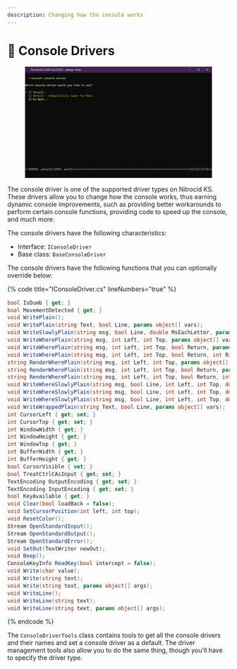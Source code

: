 ```yaml
---
description: Changing how the console works
---
```


# 🔌 Console Drivers

<figure><img src="../../../../.gitbook/assets/119-inner.png" alt=""><figcaption></figcaption></figure>

The console driver is one of the supported driver types on Nitrocid KS. These drivers allow you to change how the console works, thus earning dynamic console improvements, such as providing better workarounds to perform certain console functions, providing code to speed up the console, and much more.

The console drivers have the following characteristics:

* Interface: `IConsoleDriver`
* Base class: `BaseConsoleDriver`

The console drivers have the following functions that you can optionally override below:

{% code title="IConsoleDriver.cs" lineNumbers="true" %}
```csharp
bool IsDumb { get; }
bool MovementDetected { get; }
void WritePlain();
void WritePlain(string Text, bool Line, params object[] vars);
void WriteSlowlyPlain(string msg, bool Line, double MsEachLetter, params object[] vars);
void WriteWherePlain(string msg, int Left, int Top, params object[] vars);
void WriteWherePlain(string msg, int Left, int Top, bool Return, params object[] vars);
void WriteWherePlain(string msg, int Left, int Top, bool Return, int RightMargin, params object[] vars);
string RenderWherePlain(string msg, int Left, int Top, params object[] vars);
string RenderWherePlain(string msg, int Left, int Top, bool Return, params object[] vars);
string RenderWherePlain(string msg, int Left, int Top, bool Return, int RightMargin, params object[] vars);
void WriteWhereSlowlyPlain(string msg, bool Line, int Left, int Top, double MsEachLetter, params object[] vars);
void WriteWhereSlowlyPlain(string msg, bool Line, int Left, int Top, double MsEachLetter, bool Return, params object[] vars);
void WriteWhereSlowlyPlain(string msg, bool Line, int Left, int Top, double MsEachLetter, bool Return, int RightMargin, params object[] vars);
void WriteWrappedPlain(string Text, bool Line, params object[] vars);
int CursorLeft { get; set; }
int CursorTop { get; set; }
int WindowWidth { get; }
int WindowHeight { get; }
int WindowTop { get; }
int BufferWidth { get; }
int BufferHeight { get; }
bool CursorVisible { set; }
bool TreatCtrlCAsInput { get; set; }
TextEncoding OutputEncoding { get; set; }
TextEncoding InputEncoding { get; set; }
bool KeyAvailable { get; }
void Clear(bool loadBack = false);
void SetCursorPosition(int left, int top);
void ResetColor();
Stream OpenStandardInput();
Stream OpenStandardOutput();
Stream OpenStandardError();
void SetOut(TextWriter newOut);
void Beep();
ConsoleKeyInfo ReadKey(bool intercept = false);
void Write(char value);
void Write(string text);
void Write(string text, params object[] args);
void WriteLine();
void WriteLine(string text);
void WriteLine(string text, params object[] args);
```
{% endcode %}

The `ConsoleDriverTools` class contains tools to get all the console drivers and their names and set a console driver as a default. The driver management tools also allow you to do the same thing, though you'll have to specify the driver type.
